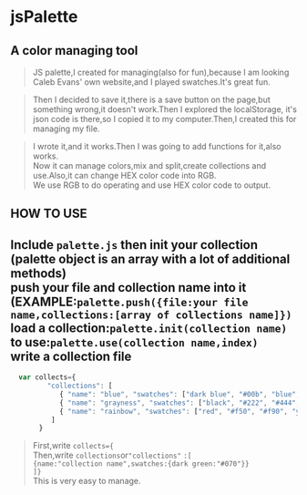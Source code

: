 jsPalette
=========

A color managing tool
---------------

>JS palette,I created for managing(also for fun),because I am looking Caleb Evans' own website,and I played swatches.It's great fun.   

>Then I decided to save it,there is a save button on the page,but something wrong,it doesn't work.Then I explored the localStorage, it's json code is there,so I copied it to my computer.Then,I created this for managing my file.   

>I wrote it,and it works.Then I was going to add functions for it,also works.   
Now it can manage colors,mix and split,create collections and use.Also,it can change HEX color code into RGB.   
We use RGB to do operating and use HEX color code to output.   
   
HOW TO USE
---------
Include `palette.js` then init your collection   
(palette object is an array with a lot of additional methods)   
push your file and collection name into it   
(EXAMPLE:`palette.push({file:your file name,collections:[array of collections name]})`   
load a collection:`palette.init(collection name)`    
to use:`palette.use(collection name,index)`   
write a collection file
------------
```javascript
  var collects={
         "collections": [
            { "name": "blue", "swatches": ["dark blue", "#00b", "blue", "#03f", "#05f", "#07f", "#09f", "#0af", "#0cf", "#0df", "#0ef", "aqua", "#3ff", "#7ff", "#aff", "#bff", "#ccffff", "#309", "#60c", "#90f"] },
            { "name": "grayness", "swatches": ["black", "#222", "#444", "#666", "#888", "#aaa", "#111", "#333", "#555", "#777", "#999", "#bbb", "#222", "#444", "#666", "#888", "#aaa", "#ccc", "#333", "#555", "#777", "#999", "#bbb", "#ddd", "#444", "#666", "#888", "#bbb", "#ddd", "#fff"] },
            { "name": "rainbow", "swatches": ["red", "#f50", "#f90", "yellow", "#7f0", "lime", "#0f7", "aqua", "#07f", "blue", "#70f", "#f0f", "#f07", "#f00"] }
          ]
       }
```
>First,write `collects={`   
Then,write `collections`or`"collections"` `:[`   
`{name:"collection name",swatches:{dark green:"#070"}}`   
`]}`   
>This is very easy to manage.
